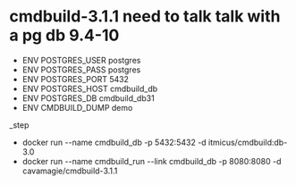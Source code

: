 # cmdbuild-3.1.1 need to talk talk with a pg db 9.4-10


* ENV POSTGRES_USER postgres
* ENV POSTGRES_PASS postgres
* ENV POSTGRES_PORT 5432
* ENV POSTGRES_HOST cmdbuild_db
* ENV POSTGRES_DB cmdbuild_db31
* ENV CMDBUILD_DUMP demo



_step
* docker run --name cmdbuild_db -p 5432:5432 -d itmicus/cmdbuild:db-3.0
* docker run --name cmdbuild_run --link cmdbuild_db  -p 8080:8080 -d cavamagie/cmdbuild-3.1.1
